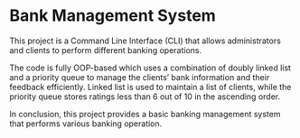 # Bank Management System


This project is a Command Line Interface (CLI) that allows administrators and clients to perform different banking operations.

The code is fully OOP-based which uses a combination of doubly linked list and a priority queue to manage the clients’ bank information and their feedback efficiently. Linked list is used to maintain a list of clients, while the priority queue stores ratings less than 6 out of 10 in the ascending order. 

In conclusion, this project provides a basic banking management system that performs various banking operation.
